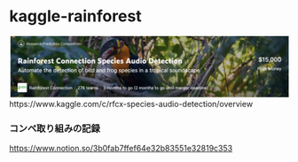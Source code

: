 # kaggle-rainforest
<div align="center"><img src="./img/001.png"></div>
https://www.kaggle.com/c/rfcx-species-audio-detection/overview 

### コンペ取り組みの記録
https://www.notion.so/3b0fab7ffef64e32b83551e32819c353


